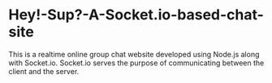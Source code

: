 # Hey!-Sup?-A-Socket.io-based-chat-site
This is a realtime online group chat website developed using Node.js along with Socket.io. Socket.io serves the purpose of communicating between the client and the server. 
